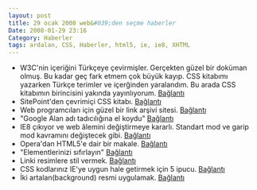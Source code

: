 ```yaml
---
layout: post
title: 29 ocak 2008 web&#039;den seçme haberler
Date: 2008-01-29 23:16
Category: Haberler
tags: ardalan, CSS, Haberler, html5, ie, ie8, XHTML
---
```


-   W3C'nin içeriğini Türkçeye çevirmişler. Gerçekten güzel bir doküman
    olmuş. Bu kadar geç fark etmem çok büyük kayıp. CSS kitabımı
    yazarken Türkçe terimler ve içerğinden yaralandım. Bu arada CSS
    kitabımın birincisini yakında yayınlıyorum. [Bağlantı][]
-   SitePoint'den çevrimiçi CSS kitabı. [Bağlantı][1]
-   Web programcıları için güzel bir link arşivi sitesi. [Bağlantı][2]
-   "Google Alan adı tadıcılığına el koydu" [Bağlantı][3]
-   IE8 çıkıyor ve web âlemini değiştirmeye kararlı. Standart mod ve
    garip mod kavramını değiştecek gibi. [Bağlantı][4]
-   Opera'dan HTML5'e dair bir makale. [Bağlantı][5]
-   "Elementlerinizi sıfırlayın" [Bağlantı][6]
-   Linki resimlere stil vermek. [Bağlantı][7]
-   CSS kodlarınız IE'ye uygun hale getirmek için 5 ipucu. [Bağlantı][8]
-   İki artalan(background) resmi uygulamak. [Bağlantı][9]


  [Bağlantı]: http://www.belgeler.org/recs/css2/index.html#index-toc
    "W3C içeriği Türkçe"
  [1]: http://reference.sitepoint.com/css "CSS kitabı"
  [2]: http://webdevelopersfieldguide.com/#csstechniques "linkler"
  [3]: http://www.suaygiri.com/alan-adi-tadiciligina-google-el-koydu/
    "Tatlı alan adı"
  [4]: http://www.456bereastreet.com/archive/200801/standards_mode_is_the_new_quirks_mode/
    "IE8"
  [5]: http://dev.opera.com/articles/view/the-first-working-draft-of-html-5-is-her/
    "HTML5"
  [6]: http://www.orhanekici.com/elementlerinizi-sifirlayin "sıfırla"
  [7]: http://cssglobe.com/post/1238/style-your-image-links
    "linki resimlere stil ver"
  [8]: http://scarfoo.com/archives/16 "ie sorunlarını giderme"
  [9]: http://techknack.blogspot.com/2008/01/css-trick-two-background-images.html
    "iki artalan"
